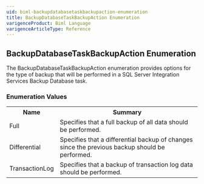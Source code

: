 ```yaml
---
uid: biml-backupdatabasetaskbackupaction-enumeration
title: BackupDatabaseTaskBackupAction Enumeration
varigenceProduct: Biml Language
varigenceArticleType: Reference
---
```


## BackupDatabaseTaskBackupAction Enumeration<div class="LanguageSummary"><div class ="SummaryItem">The BackupDatabaseTaskBackupAction enumeration provides options for the type of backup that will be performed in a SQL Server Integration Services Backup Database task.</div></div><div class="EnumValueGroup">### Enumeration Values<table id="EnumValue" class="MemberList"><tbody><tr><th class="MemberNameColumnHeader">Name</th><th class="MemberSummaryColumnHeader">Summary</th></tr><tr class="cd0"><td class="MemberName">Full</td><td class="MemberSummary"><div class ="SummaryItem">Specifies that a full backup of all data should be performed.</div></td></tr><tr class="cd1"><td class="MemberName">Differential</td><td class="MemberSummary"><div class ="SummaryItem">Specifies that a differential backup of changes since the previous backup should be performed.</div></td></tr><tr class="cd0"><td class="MemberName">TransactionLog</td><td class="MemberSummary"><div class ="SummaryItem">Specifies that a backup of transaction log data should be performed.</div></td></tr></tbody></table></div>